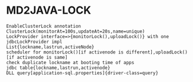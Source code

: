 # MD2JAVA-LOCK

	EnableClusterLock annotation
	ClusterLock(monitorAt=100s,updateAt=20s,name=unique)
	LockProvider interface=>{monitorLock(),uploadLock()} with one jdbcLockProvider impl
	List{lockname,lastrun,activeNode}
	scheduler for monitorLock()[if activenode is different],uploadLock()[if activenode is same]
	check duplicate lockname at booting time of apps
	jdbc table{lockname,lastrun,activenode}
	DLL query[application-sql.properties]{driver-class=query}

